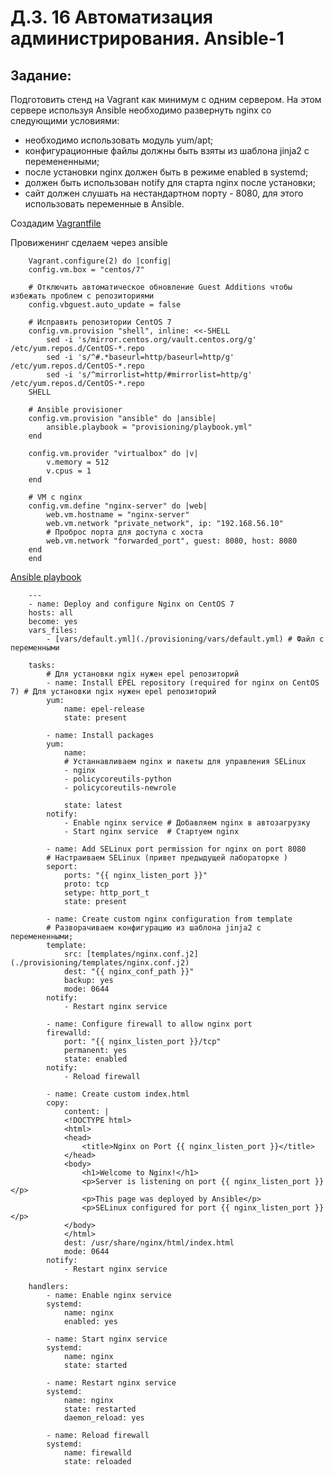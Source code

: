 # Д.З. 16 Автоматизация администрирования. Ansible-1

## Задание:
Подготовить стенд на Vagrant как минимум с одним сервером. На этом сервере используя Ansible необходимо развернуть nginx со следующими условиями:

- необходимо использовать модуль yum/apt;
- конфигурационные файлы должны быть взяты из шаблона jinja2 с перемененными;
- после установки nginx должен быть в режиме enabled в systemd;
- должен быть использован notify для старта nginx после установки;
- сайт должен слушать на нестандартном порту - 8080, для этого использовать переменные в Ansible.

Создадим [Vagrantfile](./Vagrantfile) 

Провиженинг сделаем через ansible

        Vagrant.configure(2) do |config|
        config.vm.box = "centos/7"
        
        # Отключить автоматическое обновление Guest Additions чтобы избежать проблем с репозиториями
        config.vbguest.auto_update = false

        # Исправить репозитории CentOS 7
        config.vm.provision "shell", inline: <<-SHELL
            sed -i 's/mirror.centos.org/vault.centos.org/g' /etc/yum.repos.d/CentOS-*.repo
            sed -i 's/^#.*baseurl=http/baseurl=http/g' /etc/yum.repos.d/CentOS-*.repo
            sed -i 's/^mirrorlist=http/#mirrorlist=http/g' /etc/yum.repos.d/CentOS-*.repo
        SHELL

        # Ansible provisioner
        config.vm.provision "ansible" do |ansible|
            ansible.playbook = "provisioning/playbook.yml"
        end

        config.vm.provider "virtualbox" do |v|
            v.memory = 512
            v.cpus = 1
        end

        # VM с nginx
        config.vm.define "nginx-server" do |web|
            web.vm.hostname = "nginx-server"
            web.vm.network "private_network", ip: "192.168.56.10"
            # Проброс порта для доступа с хоста
            web.vm.network "forwarded_port", guest: 8080, host: 8080
        end
        end


[Ansible playbook](./provisioning/playbook.yml)

        ---
        - name: Deploy and configure Nginx on CentOS 7
        hosts: all
        become: yes
        vars_files:
            - [vars/default.yml](./provisioning/vars/default.yml) # Файл с переменными

        tasks:
            # Для установки ngix нужен epel репозиторий
            - name: Install EPEL repository (required for nginx on CentOS 7) # Для установки ngix нужен epel репозиторий
            yum:
                name: epel-release
                state: present

            - name: Install packages
            yum:
                name:
                # Устаннавливаем nginx и пакеты для управления SELinux
                - nginx
                - policycoreutils-python
                - policycoreutils-newrole

                state: latest
            notify:
                - Enable nginx service # Добавляем nginx в автозагрузку
                - Start nginx service  # Стартуем nginx

            - name: Add SELinux port permission for nginx on port 8080
            # Настраиваем SELinux (привет предыдущей лабораторке )
            seport:
                ports: "{{ nginx_listen_port }}"
                proto: tcp
                setype: http_port_t
                state: present

            - name: Create custom nginx configuration from template
            # Разворачиваем конфигурацию из шаблона jinja2 с перемененными;
            template:
                src: [templates/nginx.conf.j2](./provisioning/templates/nginx.conf.j2)
                dest: "{{ nginx_conf_path }}"
                backup: yes
                mode: 0644
            notify:
                - Restart nginx service

            - name: Configure firewall to allow nginx port
            firewalld:
                port: "{{ nginx_listen_port }}/tcp"
                permanent: yes
                state: enabled
            notify:
                - Reload firewall

            - name: Create custom index.html
            copy:
                content: |
                <!DOCTYPE html>
                <html>
                <head>
                    <title>Nginx on Port {{ nginx_listen_port }}</title>
                </head>
                <body>
                    <h1>Welcome to Nginx!</h1>
                    <p>Server is listening on port {{ nginx_listen_port }}</p>
                    <p>This page was deployed by Ansible</p>
                    <p>SELinux configured for port {{ nginx_listen_port }}</p>
                </body>
                </html>
                dest: /usr/share/nginx/html/index.html
                mode: 0644
            notify:
                - Restart nginx service

        handlers:
            - name: Enable nginx service
            systemd:
                name: nginx
                enabled: yes

            - name: Start nginx service
            systemd:
                name: nginx
                state: started

            - name: Restart nginx service
            systemd:
                name: nginx
                state: restarted
                daemon_reload: yes

            - name: Reload firewall
            systemd:
                name: firewalld
                state: reloaded
